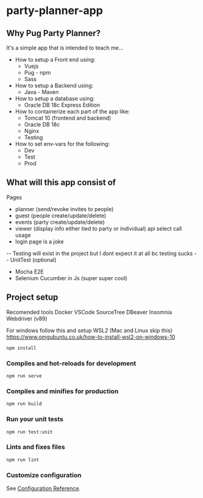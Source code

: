# party-planner-app

## Why Pug Party Planner?

It's a simple app that is intended to teach me...
 - How to setup a Front end using:
   - Vuejs
   - Pug    - npm
   - Sass
 - How to setup a Backend using:
   - Java   - Maven
 - How to setup a database using:
   - Oracle DB 18c Express Edition
 - How to containerize each part of the app like:
   - Tomcat 10 (frontend and backend)
   - Oracle DB 18c
   - Nginx
   - Testing
 - How to set env-vars for the following:
   - Dev
   - Test
   - Prod


## What will this app consist of

Pages
 - planner (send/revoke invites to people) 
 - guest (people create/update/delete) 
 - events (party create/update/delete) 
 - viewer (display info either tied to party or individual) api select call usage
 - login page is a joke


-- Testing will exist in the project but I dont expect it at all bc testing sucks --
UnitTest (optional)
 - Mocha
E2E
 - Selenium Cucumber in Js (super super cool)


## Project setup

Recomended tools
Docker
VSCode
SourceTree
DBeaver
Insomnia
Webdriver (v89)


For windows follow this and setup WSL2 (Mac and Linux skip this)
https://www.omgubuntu.co.uk/how-to-install-wsl2-on-windows-10

```
npm install
```

### Compiles and hot-reloads for development
```
npm run serve
```

### Compiles and minifies for production
```
npm run build
```

### Run your unit tests
```
npm run test:unit
```

### Lints and fixes files
```
npm run lint
```

### Customize configuration
See [Configuration Reference](https://cli.vuejs.org/config/).
